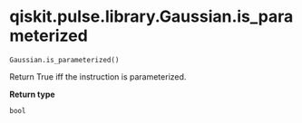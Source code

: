 # qiskit.pulse.library.Gaussian.is\_parameterized

`Gaussian.is_parameterized()`

Return True iff the instruction is parameterized.

**Return type**

`bool`
